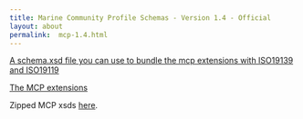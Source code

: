 ```yaml
---
title: Marine Community Profile Schemas - Version 1.4 - Official
layout: about
permalink:  mcp-1.4.html
---
```



[A schema.xsd file you can use to bundle the mcp extensions with ISO19139 and ISO19119](/mcp-1.4/schema.xsd)

[The MCP extensions](/mcp-1.4/schema/extensions/mcpExtensions.xsd)

<!-- No terms? -->

Zipped MCP xsds [here](/mcp-1.4.zip). 


